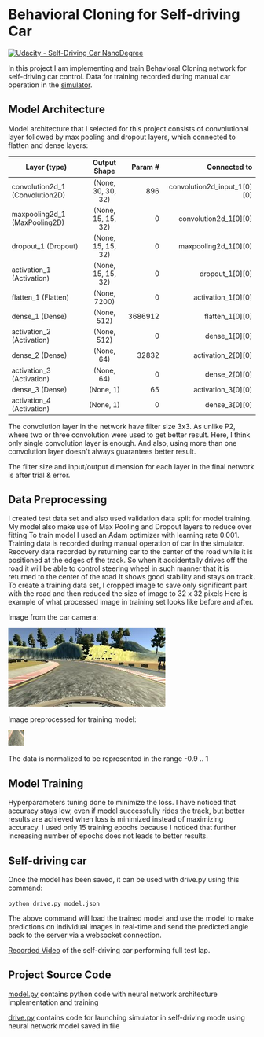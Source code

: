 # Behavioral Cloning for Self-driving Car

[![Udacity - Self-Driving Car NanoDegree](https://s3.amazonaws.com/udacity-sdc/github/shield-carnd.svg)](http://www.udacity.com/drive)

In this project I am implementing and train Behavioral Cloning network for self-driving car control. Data for training recorded during manual car operation in the [simulator](https://github.com/udacity/self-driving-car-sim).

## Model Architecture
Model architecture that I selected for this project consists of convolutional layer followed by max pooling and dropout layers, which connected to flatten and dense layers:

| Layer (type)        | Output Shape           | Param #  |Connected to|
| ------------- |:-------------:| -------:| --------:|
| convolution2d_1 (Convolution2D)|(None, 30, 30, 32)|896|convolution2d_input_1[0][0]
| maxpooling2d_1 (MaxPooling2D)|(None, 15, 15, 32)|0|convolution2d_1[0][0]
| dropout_1 (Dropout) |(None, 15, 15, 32)|0|maxpooling2d_1[0][0]
activation_1 (Activation)|(None, 15, 15, 32)|0|dropout_1[0][0]
flatten_1 (Flatten)|(None, 7200)|0|activation_1[0][0]
dense_1 (Dense)|(None, 512)|3686912|flatten_1[0][0]
activation_2 (Activation)|(None, 512)|0|dense_1[0][0]
dense_2 (Dense)|(None, 64)|32832|activation_2[0][0]
activation_3 (Activation)|(None, 64)|0|dense_2[0][0]
dense_3 (Dense)|(None, 1)|65|activation_3[0][0]
activation_4 (Activation)|(None, 1)|0|dense_3[0][0]

The convolution layer in the network have filter size 3x3. As unlike P2, where two or three convolution were used to get better result. Here, I think only single convolution layer is enough. And also, using more than one convolution layer doesn't always guarantees better result. 

The filter size and input/output dimension for each layer in the final network is after trial & error.

## Data Preprocessing

I created test data set and also used validation data split for model training. My model also make use of Max Pooling and Dropout layers to reduce over fitting
To train model I used an Adam optimizer with learning rate 0.001.
Training data is recorded during manual operation of car in the simulator.
Recovery data recorded by returning car to the center of the road while it is positioned
at the edges of the track. So when it accidentally drives off the road it will be able to control
steering wheel in such manner that it is returned to the center of the road It shows good stability and stays on track.
To create a training data set, I cropped image to save only significant part
with the road and then reduced the size of image to 32 x 32 pixels
Here is example of what processed image in training set looks like before and after.

Image from the car camera:

![picture](img/center_1.jpg)

Image preprocessed for training model:

![picture](img/center_1_crop.jpg)

The data is normalized to be represented in the range -0.9 .. 1

## Model Training

Hyperparameters tuning done to minimize the loss. I have noticed that accuracy
stays low, even if model successfully rides the track, but better results are achieved
when loss is minimized instead of maximizing accuracy.
I used only 15 training epochs because I noticed that further increasing number
of epochs does not leads to better results.

## Self-driving car

Once the model has been saved, it can be used with drive.py using this command:

`python drive.py model.json`

The above command will load the trained model and use the model to make predictions on individual images in real-time and send the predicted angle back to the server via a websocket connection.

[Recorded Video](video.mp4) of the self-driving car performing full test lap.

## Project Source Code

[model.py](model.py) contains python code with neural network architecture implementation and training

[drive.py](drive.py) contains code for launching simulator in self-driving mode using neural network model saved in file
